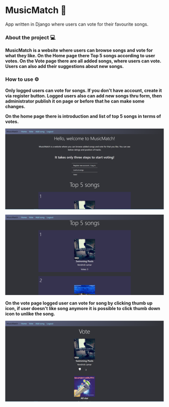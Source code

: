 # MusicMatch 🎵

App written in Django where users can vote for their favourite songs.

### About the project 💻

<b>MusicMatch is a website where users can browse songs and vote for what they like. On the Home page there Top 5 songs according to user votes. On the Vote page there are all added songs, where users can vote. Users can also add their suggestions about new songs.<b>

### How to use ⚙️

Only logged users can vote for songs. If you don't have account, create it via register button. Logged users also can add new songs thru form, then administrator publish it on page or before that he can make some changes.

On the home page there is introduction and list of top 5 songs in terms of votes.

![My Image](readme_img/home1.PNG)

![My Image](readme_img/home2.PNG)

On the vote page logged user can vote for song by clicking thumb up icon, if user doesn't like song anymore it is possible to click thumb down icon to unlike the song.

![My Image](readme_img/vote.PNG)
